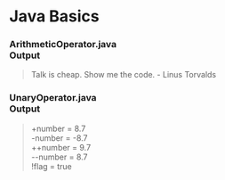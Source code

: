 # __Java Basics__

### __ArithmeticOperator.java__ <br/> Output
> Talk is cheap. Show me the code. - Linus Torvalds

### __UnaryOperator.java__ <br/> Output
> +number = 8.7 <br/>
> -number = -8.7 <br/>
> ++number = 9.7 <br/>
> --number = 8.7 <br/>
> !flag = true